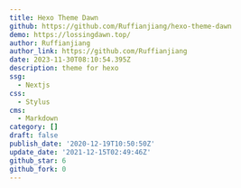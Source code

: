 ```yaml
---
title: Hexo Theme Dawn
github: https://github.com/Ruffianjiang/hexo-theme-dawn
demo: https://lossingdawn.top/
author: Ruffianjiang
author_link: https://github.com/Ruffianjiang
date: 2023-11-30T08:10:54.395Z
description: theme for hexo
ssg:
  - Nextjs
css:
  - Stylus
cms:
  - Markdown
category: []
draft: false
publish_date: '2020-12-19T10:50:50Z'
update_date: '2021-12-15T02:49:46Z'
github_star: 6
github_fork: 0
---
```

